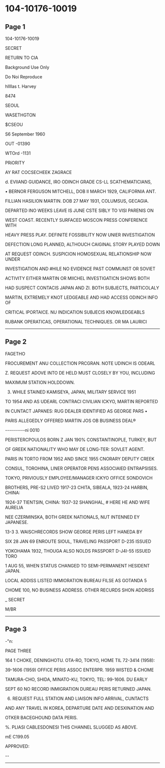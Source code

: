 # 104-10176-10019

## Page 1

104-10176-10019

SECRET

RETURN TO CIA

Background Use Only

Do Noi Reproduce

hIlllas t. Harvey

8474

SEOUL

WASETHGTON

$CSEOU

S6 September 1960

OUT -01390

WTOrd -1131

PRiORITY

AY RAT COCSECHEEK ZAGRACE

d. EVIlAND GUIDANCE, IRO ODINCH GRADE CS-LL SCATHEMATICIANS,

• BERNOR FERGUSON MITCHELL, DOB II MARCH 1929, CALIFORNIA ANT.

FILLIAN HASILION MARTIN. DOB 27 MAY 1931, COLUMSUS, GECAGIA.

DEPARTED INO WEEKS LEAVE IS JUNE CSTE SIBLY TO VISI PARENIS ON

WEST COAST. RECENTLY SURFACED MOSCON PRESS CONFERENCE WITH

HEAVY PRESS PLAY. DEFINITE FOSSIBILITY NOW UNIER INVESTIGATION

DEFECTION LONG PLANNED, ALTHOUCH CAIGINAL STORY PLAYED DOWN

AT REQUEST ODINCH. SUSPICION HOMOSEXUAL RELATIONSHIP NOW UNDER

INVESTIGATION AND #HILE NO EVIDENCE PAST COMMUNST OR SOVIET

ACTIVITY EITHER MARTIN OR MIICHEL INVESTIGATICN SHOWS BOTH

HAD SUSPECT CONTACIS JAPAN AND ZI. BOTH SUBJECTS, PARTICOLALY

MARTIN, EXTREMELY KNOT LEDGEABLE AND HAD ACCESS ODINCH INFO OF

CRITICAL IPORTAICE. NU INDICATION SUBJECIS KNOWLEDGEABLS

RUBANK OPERATICAS, OPERATIONAL TECHNIQUES. OR MA LAURICI

---

## Page 2

FAGETHO

FROCUREMENT ANU COLLECTION PRCGRAN. NOTE UDINCH IS ODEARL

Z. REQUEST ADOVE INTO DE HELD MUST CLOSELY BY YOU, INCLUDING

MAXIMUM STATION HOLDDOWN.

3. WHILE STAINED KAMISEYA, JAPAN, MILITARY SERVICE 1951

TO 1954 AND AS UDEARL CONTRACI CIVILIAN ICKYO, MARTIN REPORTED

IN CUNTACT JAPANES: RUG DEALER IDENTIFIED AS GEORGE PARS •

PARIS ALLEGEDLY OFFERED MARTIN JOS OB BUSINESS DEAL®

----------ni 0010

PERISTERCPOULOS BORN Z JAN 190% CONSTANTINOPLE, TURKEY, BUT

OF GREEK NATIONALITY WHO MAY DE LONG-TER: SOVLET AGENT.

PARIS IN TORTO FROM 1952 AND SINCE 1955 CNORARY DEPUTY CREEK

CONSUL, TOROHINA, LINER OPERATOR PENS ASSOCIAIED ENTRAPSISES.

TOKYO, PRIVIOUSLY EMPLOYEE/MANAGER ICKYO OFFICE SONDOVICH

BROTHERS, PRE-S2 LIVED 1917-23 CHITA, SIBEALA, 1923-24 HARBIN, CHINA:

1924-37 TIENTSIN, CHINA: 1937-32 SHANGHAL, # HERE HE AND WIFE AURELIA

NEE CZERMINSKA, BOTH GREEK NATIONALS, NUT INTENNED EY JAPANESE.

13-3 3. WAISCHRECORDS SHOW GEORGE PERIS LEFT HANEDA BY

SIX 28 JAN 69 ENROUTE SIOUL, TRAVELING PASSPORT D-235 ISSUED

YOKOHAMA 1932, THOUGA ALSO NOLDS PASSPORT D-J4I-55 ISSUED TORO

1 AUG 55, WHEN STATUS CHANGED TO SEMI-PERMANENT HESIDENT JAPAN.

LOCAL ADDISS LISTED IMMIORATION BUREAU FILSE AS GOTANDA 5

CHOME 100, NO BUSINESS ADDRESS. OTHER RECURDS SHON ADDRISS

_ SECRET

M/BR

---

## Page 3

-"n:

PAGE THREE

164 1 CHOKE, DENINGHOTU. OTA-RO, TOKYO, HOME TIL 72-3414 (1958):

39-1606 (1959) OFFICE PERIS ASSOC ENTERPR. 1959 WISTED & CHOME

TAMURA-CHO, SHIDA, MINATO-KU, TOKYO, TEL: 99-1606. DU EARLY

SEPT 60 NO RECORD INMIGRATION DUREAU PERIS RETURNED JAPAN.

6. REQUEST FULL STATION AND LIAISON INFO ARRIVAL, CUNTACTS

AND ANY TRAVEL IN KOREA, DEPARTURE DATE AND DESXINATION AND

OTKER BACEGHOUND DATA PERIS.

%. PLIASI CABLESDONESI THIS CHANNEL SLUGGED AS ABOVE.

mE C199.05

APPROVED:

--

---

